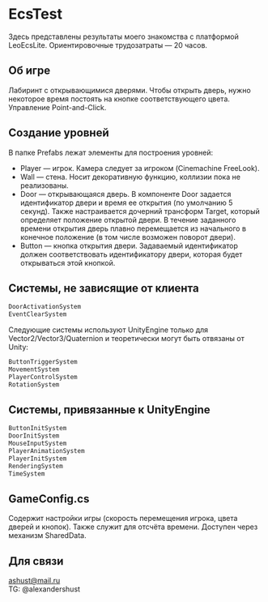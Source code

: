 # EcsTest
Здесь представлены результаты моего знакомства с платформой LeoEcsLite. Ориентировочные трудозатраты &mdash; 20&nbsp;часов.
## Об игре
Лабиринт с открывающимися дверями. Чтобы открыть дверь, нужно некоторое время постоять на кнопке соответствующего цвета. Управление Point-and-Click.
## Создание уровней
В папке Prefabs лежат элементы для построения уровней:
* Player &mdash; игрок. Камера следует за игроком (Cinemachine FreeLook).
* Wall &mdash; стена. Носит декоративную функцию, коллизии пока не реализованы.
* Door &mdash; открывающаяся дверь. В компоненте Door задается идентификатор двери и время ее открытия (по умолчанию 5 секунд). Также настраивается дочерний трансформ Target, который определяет положение открытой двери. В течение заданного времени открытия дверь плавно перемещается из начального в конечное положение (в том числе возможен поворот двери).
* Button &mdash; кнопка открытия двери. Задаваемый идентификатор должен соответствовать идентификатору двери, которая будет открываться этой кнопкой.
## Системы, не зависящие от клиента
```c#
DoorActivationSystem
EventClearSystem
```
Следующие системы используют UnityEngine только для Vector2/Vector3/Quaternion и теоретически могут быть отвязаны от Unity:
```c#
ButtonTriggerSystem
MovementSystem
PlayerControlSystem
RotationSystem
```
## Системы, привязанные к UnityEngine
```c#
ButtonInitSystem
DoorInitSystem
MouseInputSystem
PlayerAnimationSystem
PlayerInitSystem
RenderingSystem
TimeSystem
```
## GameConfig.cs
Содержит настройки игры (скорость перемещения игрока, цвета дверей и кнопок). Также служит для отсчёта времени. Доступен через механизм SharedData.
## Для связи
ashust@mail.ru<br>TG: @alexandershust